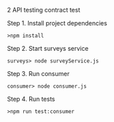 2 API testing contract test
</p>


Step 1. Install project dependencies

    >npm install


Step 2. Start surveys service

    surveys> node surveyService.js


Step 3. Run consumer

    consumer> node consumer.js


Step 4. Run tests

    >npm run test:consumer
